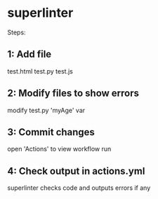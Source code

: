 
  
# superlinter

Steps:

## 1: Add file

test.html
test.py
test.js

## 2: Modify files to show errors

modify test.py 'myAge' var

## 3: Commit changes

open 'Actions' to view workflow run

## 4: Check output in actions.yml

superlinter checks code and outputs errors if any



